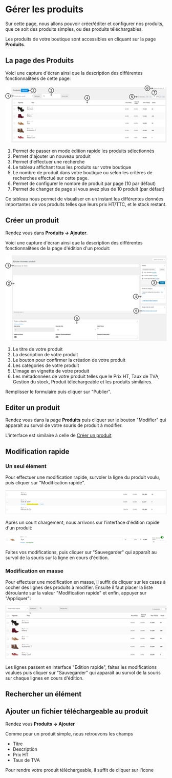 # Gérer les produits

Sur cette page, nous allons pouvoir créer/éditer et configurer nos produits, que ce soit des produits simples, ou des produits téléchargables.

Les produits de votre boutique sont accessibles en cliquant sur la page **Produits**.

## La page des Produits

Voici une capture d'écran ainsi que la description des différentes fonctionnalitées de cette page:

![](https://github.com/Eoxia/wpshop-docs/blob/master/images/page-des-produits.png)

1. Permet de passer en mode édition rapide les produits sélectionnés
2. Permet d'ajouter un nouveau produit
3. Permet d'effectuer une recherche
4. Le tableau affichant tous les produits sur votre boutique
5. Le nombre de produit dans votre boutique ou selon les critères de recherches effectué sur cette page.
6. Permet de configurer le nombre de produit par page (10 par défaut)
7. Permet de changer de page si vous avez plus de 10 produit (par défaut)

Ce tableau nous permet de visualiser en un instant les différentes données importantes de vos produits telles que leurs prix HT/TTC, et le stock restant.

## Créer un produit

Rendez vous dans **Produits -> Ajouter**.

Voici une capture d'écran ainsi que la description des différentes fonctionnalitées de la page d'édition d'un produit:

![](https://github.com/Eoxia/wpshop-docs/blob/master/images/product-edit-3.png)

1. Le titre de votre produit
2. La description de votre produit
3. Le bouton pour confirmer la création de votre produit
4. Les catégories de votre produit
5. L'image en vignette de votre produit
6. Les métadonnées de votre produit telles que le Prix HT, Taux de TVA, Gestion du stock, Produit téléchargeable et les produits similaires.

Remplisser le formulaire puis cliquer sur "Publier".

## Editer un produit

Rendez vous dans la page **Produits** puis cliquer sur le bouton "Modifier" qui apparaît au survol de votre souris de produit à modifier.

L'interface est similaire à celle de [Créer un produit](https://github.com/Eoxia/wpshop-docs/blob/master/pages/product.md#editer-un-produit)

## Modification rapide

### Un seul élément

Pour effectuer une modification rapide, survoler la ligne du produit voulu, puis cliquer sur "Modification rapide".

![](https://github.com/Eoxia/wpshop-docs/blob/master/images/product-quick-edit.png)

Après un court chargement, nous arrivons sur l'interface d'édition rapide d'un produit:

![](https://github.com/Eoxia/wpshop-docs/blob/master/images/product-quick-edit-ui.png)

Faites vos modifications, puis cliquer sur "Sauvegarder" qui apparaît au survol de la souris sur la ligne en cours d'édition.

### Modification en masse

Pour effectuer une modification en masse, il suffit de cliquer sur les cases à cocher des lignes des produits à modifier.
Ensuite il faut placer la liste déroulante sur la valeur "Modification rapide" et enfin, appuyer sur "Appliquer":

![](https://github.com/Eoxia/wpshop-docs/blob/master/images/product-mass-quick-edit.gif)

Les lignes passent en interface "Edition rapide", faites les modifications voulues puis cliquer sur "Sauvegarder" qui apparaît au survol de la souris sur chaque lignes en cours d'édition.

## Rechercher un élément

## Ajouter un fichier téléchargeable au produit

Rendez vous **Produits -> Ajouter**

Comme pour un produit simple, nous retrouvons les champs

* Titre
* Description
* Prix HT
* Taux de TVA

Pour rendre votre produit téléchargeable, il suffit de cliquer sur l'icone
